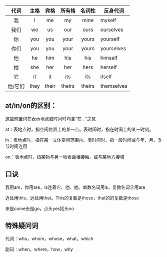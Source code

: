 |  代词   | 主格 | 宾格  | 所有格 | 名词性 | 反身代词   |
| :-----: | :--: | :---: | :----: | :----: | ---------- |
|   我    |  I   |  me   |   my   |  mine  | myself     |
|  我们   |  we  |  us   |  our   |  ours  | ourselves  |
|   你    | you  |  you  |  your  | yours  | yourself   |
|  你们   | you  |  you  |  your  | yours  | yourselves |
|   他    |  he  |  him  |  his   |  his   | himself    |
|   她    | she  |  her  |  her   |  hers  | herself    |
|   它    |  it  |  it   |  its   |  its   | itself     |
| 他/它们 | they | their | theirs | theirs | themselves |

## at/in/on的区别：

这些前置词在表示地点或时间时均含“在…”之意

at：表地点时，指空间位置上的某一点。表时间时，指在时间上的某一时刻。

in：表地点时，指在某一立体空间范围内。表时间时，指一段时间或与年、月、季节时间连用

on：表地点时，指某物与另一物表面相接触，或与某地方接壤

## 口诀

我用am，你用are，is连着它、他、她。单数名词用is，复数名词全用are

近处用this，远处用that。This的复数是these，that的的复数是those

 来是come去是go，点头yes摇头no

## 特殊疑问词

代词：who，whom，whose，what，which

副词：when，where，how，why